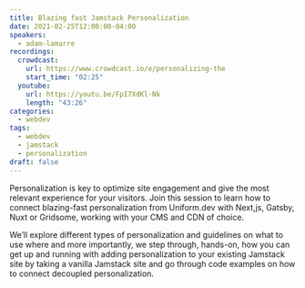 ```yaml
---
title: Blazing fast Jamstack Personalization
date: 2021-02-25T12:00:00-04:00
speakers:
  - adam-lamarre
recordings:
  crowdcast:
    url: https://www.crowdcast.io/e/personalizing-the
    start_time: "02:25"
  youtube:
    url: https://youtu.be/FpI7XdKl-Nk
    length: "43:26"
categories:
  - webdev
tags:
  - webdev
  - jamstack
  - personalization
draft: false
---
```


Personalization is key to optimize site engagement and give the most relevant experience for your visitors. Join this session to learn how to connect blazing-fast personalization from Uniform.dev with Next,js, Gatsby, Nuxt or Gridsome, working with your CMS and CDN of choice.

We’ll explore different types of personalization and guidelines on what to use where and more importantly, we step through, hands-on, how you can get up and running with adding personalization to your existing Jamstack site by taking a vanilla Jamstack site and go through code examples on how to connect decoupled personalization.
